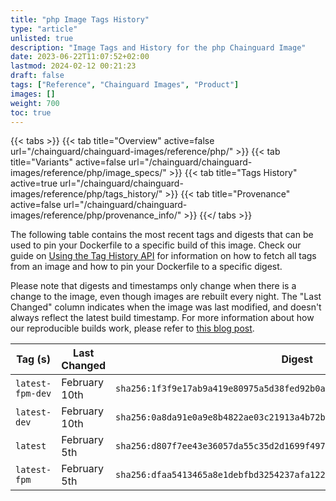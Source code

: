 ```yaml
---
title: "php Image Tags History"
type: "article"
unlisted: true
description: "Image Tags and History for the php Chainguard Image"
date: 2023-06-22T11:07:52+02:00
lastmod: 2024-02-12 00:21:23
draft: false
tags: ["Reference", "Chainguard Images", "Product"]
images: []
weight: 700
toc: true
---
```


{{< tabs >}}
{{< tab title="Overview" active=false url="/chainguard/chainguard-images/reference/php/" >}}
{{< tab title="Variants" active=false url="/chainguard/chainguard-images/reference/php/image_specs/" >}}
{{< tab title="Tags History" active=true url="/chainguard/chainguard-images/reference/php/tags_history/" >}}
{{< tab title="Provenance" active=false url="/chainguard/chainguard-images/reference/php/provenance_info/" >}}
{{</ tabs >}}

The following table contains the most recent tags and digests that can be used to pin your Dockerfile to a specific build of this image. Check our guide on [Using the Tag History API](/chainguard/chainguard-images/using-the-tag-history-api/) for information on how to fetch all tags from an image and how to pin your Dockerfile to a specific digest.

Please note that digests and timestamps only change when there is a change to the image, even though images are rebuilt every night. The "Last Changed" column indicates when the image was last modified, and doesn't always reflect the latest build timestamp. For more information about how our reproducible builds work, please refer to [this blog post](https://www.chainguard.dev/unchained/reproducing-chainguards-reproducible-image-builds).

| Tag (s)           | Last Changed  | Digest                                                                    |
|-------------------|---------------|---------------------------------------------------------------------------|
|  `latest-fpm-dev` | February 10th | `sha256:1f3f9e17ab9a419e80975a5d38fed92b0a632e4c1881a35610b10a7b7d192573` |
|  `latest-dev`     | February 10th | `sha256:0a8da91e0a9e8b4822ae03c21913a4b72bfbdbbd546ca9e725ed098f55fbbd27` |
|  `latest`         | February 5th  | `sha256:d807f7ee43e36057da55c35d2d1699f497294375929db0b88b2d6ded4cc8e35f` |
|  `latest-fpm`     | February 5th  | `sha256:dfaa5413465a8e1debfbd3254237afa122f14ec9798628160149e6d95b187fb4` |

